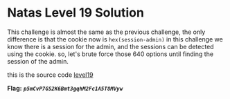 # Natas Level 19 Solution

This challenge is almost the same as the previous challenge, the only difference is that the cookie now is `hex(session-admin)`
in this challenge we know there is a session for the admin, and the sessions can be detected using the cookie. so, let's brute force those 640 options until finding the session of the admin.

this is the source code [level19](./scripts/level19.py)


**Flag:** ***`p5mCvP7GS2K6Bmt3gqhM2Fc1A5T8MVyw`*** 